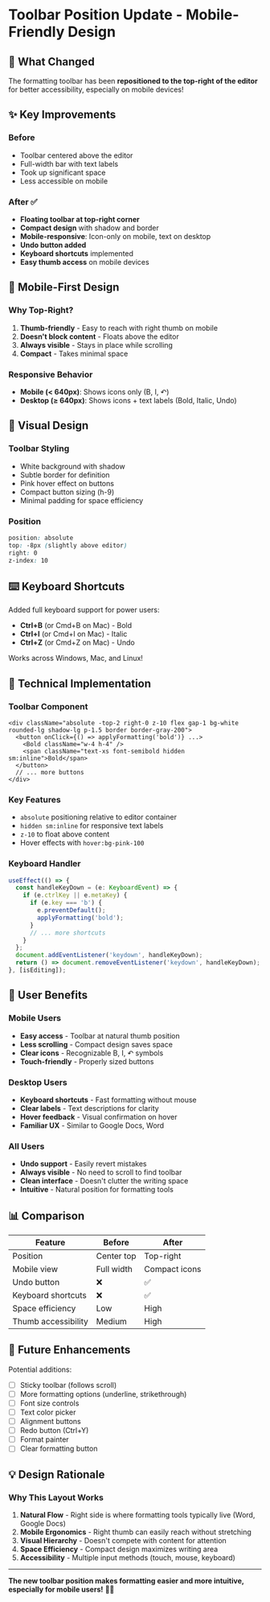 # Toolbar Position Update - Mobile-Friendly Design

## 🎯 What Changed

The formatting toolbar has been **repositioned to the top-right of the editor** for better accessibility, especially on mobile devices!

## ✨ Key Improvements

### Before
- Toolbar centered above the editor
- Full-width bar with text labels
- Took up significant space
- Less accessible on mobile

### After ✅
- **Floating toolbar at top-right corner**
- **Compact design** with shadow and border
- **Mobile-responsive**: Icon-only on mobile, text on desktop
- **Undo button added**
- **Keyboard shortcuts** implemented
- **Easy thumb access** on mobile devices

## 📱 Mobile-First Design

### Why Top-Right?
1. **Thumb-friendly** - Easy to reach with right thumb on mobile
2. **Doesn't block content** - Floats above the editor
3. **Always visible** - Stays in place while scrolling
4. **Compact** - Takes minimal space

### Responsive Behavior
- **Mobile (< 640px)**: Shows icons only (B, I, ↶)
- **Desktop (≥ 640px)**: Shows icons + text labels (Bold, Italic, Undo)

## 🎨 Visual Design

### Toolbar Styling
- White background with shadow
- Subtle border for definition
- Pink hover effect on buttons
- Compact button sizing (h-9)
- Minimal padding for space efficiency

### Position
```css
position: absolute
top: -8px (slightly above editor)
right: 0
z-index: 10
```

## ⌨️ Keyboard Shortcuts

Added full keyboard support for power users:

- **Ctrl+B** (or Cmd+B on Mac) - Bold
- **Ctrl+I** (or Cmd+I on Mac) - Italic  
- **Ctrl+Z** (or Cmd+Z on Mac) - Undo

Works across Windows, Mac, and Linux!

## 🔧 Technical Implementation

### Toolbar Component
```tsx
<div className="absolute -top-2 right-0 z-10 flex gap-1 bg-white rounded-lg shadow-lg p-1.5 border border-gray-200">
  <button onClick={() => applyFormatting('bold')} ...>
    <Bold className="w-4 h-4" />
    <span className="text-xs font-semibold hidden sm:inline">Bold</span>
  </button>
  // ... more buttons
</div>
```

### Key Features
- `absolute` positioning relative to editor container
- `hidden sm:inline` for responsive text labels
- `z-10` to float above content
- Hover effects with `hover:bg-pink-100`

### Keyboard Handler
```typescript
useEffect(() => {
  const handleKeyDown = (e: KeyboardEvent) => {
    if (e.ctrlKey || e.metaKey) {
      if (e.key === 'b') {
        e.preventDefault();
        applyFormatting('bold');
      }
      // ... more shortcuts
    }
  };
  document.addEventListener('keydown', handleKeyDown);
  return () => document.removeEventListener('keydown', handleKeyDown);
}, [isEditing]);
```

## 🎉 User Benefits

### Mobile Users
- **Easy access** - Toolbar at natural thumb position
- **Less scrolling** - Compact design saves space
- **Clear icons** - Recognizable B, I, ↶ symbols
- **Touch-friendly** - Properly sized buttons

### Desktop Users
- **Keyboard shortcuts** - Fast formatting without mouse
- **Clear labels** - Text descriptions for clarity
- **Hover feedback** - Visual confirmation on hover
- **Familiar UX** - Similar to Google Docs, Word

### All Users
- **Undo support** - Easily revert mistakes
- **Always visible** - No need to scroll to find toolbar
- **Clean interface** - Doesn't clutter the writing space
- **Intuitive** - Natural position for formatting tools

## 📊 Comparison

| Feature | Before | After |
|---------|--------|-------|
| Position | Center top | Top-right |
| Mobile view | Full width | Compact icons |
| Undo button | ❌ | ✅ |
| Keyboard shortcuts | ❌ | ✅ |
| Space efficiency | Low | High |
| Thumb accessibility | Medium | High |

## 🚀 Future Enhancements

Potential additions:
- [ ] Sticky toolbar (follows scroll)
- [ ] More formatting options (underline, strikethrough)
- [ ] Font size controls
- [ ] Text color picker
- [ ] Alignment buttons
- [ ] Redo button (Ctrl+Y)
- [ ] Format painter
- [ ] Clear formatting button

## 💡 Design Rationale

### Why This Layout Works

1. **Natural Flow** - Right side is where formatting tools typically live (Word, Google Docs)
2. **Mobile Ergonomics** - Right thumb can easily reach without stretching
3. **Visual Hierarchy** - Doesn't compete with content for attention
4. **Space Efficiency** - Compact design maximizes writing area
5. **Accessibility** - Multiple input methods (touch, mouse, keyboard)

---

**The new toolbar position makes formatting easier and more intuitive, especially for mobile users!** 📱✨
